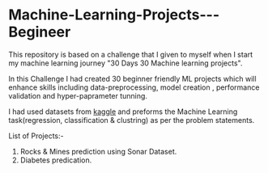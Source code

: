 # Machine-Learning-Projects---Begineer

This repository is based on a challenge that I given to myself when I start my machine learning journey
"30 Days 30 Machine learning projects".

In this Challenge I had created 30 beginner friendly ML projects which will enhance skills including data-preprocessing, model creation , performance validation and hyper-paprameter tunning. 

I had used datasets from [kaggle](https://www.kaggle.com/) and preforms the Machine Learning task(regression, classification & clustring) as per the problem statements. 

List of Projects:-
1. Rocks & Mines prediction using Sonar Dataset.
2. Diabetes predication.

